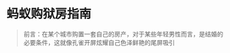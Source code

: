# 蚂蚁购狱房指南

> 前言：在某个城市购置一套自己的房产，对于某些年轻男性而言，是结婚的必要条件，这就像孔雀开屏炫耀自己色泽鲜艳的尾屏吸引

<!--stackedit_data:
eyJoaXN0b3J5IjpbLTEyOTk2OTcyMTEsNTkyMTE0OTI2LC0xMz
U2MjYxMzA1LDI2MTQ3MzIzOSwxMTYwMjg5OTkzLDg1Njg5NDI2
OSwyMTM1MDI1MDYzLDE4NTU1NTIwNjBdfQ==
-->
